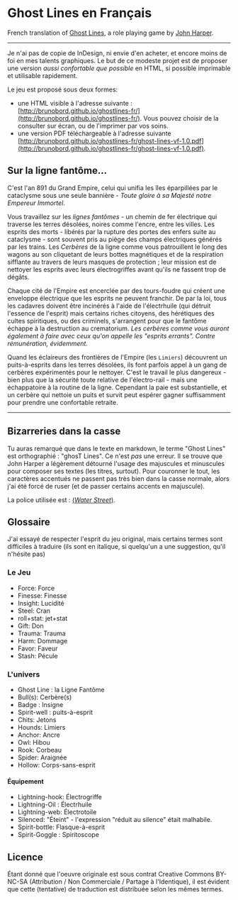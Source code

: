 # Ghost Lines en Français

French translation of [Ghost Lines](http://www.onesevendesign.com/ghostlines/),
a role playing game by [John Harper](http://www.onesevendesign.com/).

----

Je n'ai pas de copie de InDesign, ni envie d'en acheter, et encore moins de
foi en mes talents graphiques. Le but de ce modeste projet est de proposer 
une version *aussi confortable que possible* en HTML, si possible imprimable
et utilisable rapidement.

Le jeu est proposé sous deux formes:

* une HTML visible à l'adresse suivante : [http://brunobord.github.io/ghostlines-fr/](http://brunobord.github.io/ghostlines-fr/).
  Vous pouvez choisir de la consulter sur écran, ou de l'imprimer par vos soins.
* une version PDF téléchargeable à l'adresse suivante [http://brunobord.github.io/ghostlines-fr/ghost-lines-vf-1.0.pdf](http://brunobord.github.io/ghostlines-fr/ghost-lines-vf-1.0.pdf).

## Sur la ligne fantôme...

C'est l'an 891 du Grand Empire, celui qui unifia les îles éparpillées par le
cataclysme sous une seule bannière - *Toute gloire à sa Majesté notre Empereur
Immortel*.

Vous travaillez sur les *lignes fantômes* - un chemin de fer électrique qui
traverse les terres désolées, noires comme l'encre, entre les villes. Les
esprits des morts - libérés par la rupture des portes des enfers suite au
cataclysme - sont souvent pris au piège des champs électriques générés par les
trains. Les *Cerbères* de la ligne comme vous patrouillent le long des wagons au
son cliquetant de leurs bottes magnétiques et de la respiration sifflante au
travers de leurs masques de protection ; leur mission est de nettoyer les
esprits avec leurs électrogriffes avant qu'ils ne fassent trop de dégâts.

Chaque cité de l'Empire est encerclée par des tours-foudre qui créent une
enveloppe électrique que les esprits ne peuvent franchir. De par la loi, tous
les cadavres doivent être incinérés à l'aide de l'électrhuile (qui détruit
l'essence de l'esprit) mais certains riches citoyens, des hérétiques des cultes
spiritiques, ou des criminels, s'arrangent pour que le fantôme échappe à la
destruction au crematorium. *Les cerbères comme vous auront également à faire
avec ceux qu'on appelle les "esprits errants". Contre rémunération, évidemment.*

Quand les éclaireurs des frontières de l'Empire (les `Limiers`) découvrent un
puits-à-esprits dans les terres désolées, ils font parfois appel à un gang de
cerbères expérimentés pour le nettoyer. C'est le travail le plus dangereux - bien
plus que la sécurité toute relative de l'électro-rail - mais une échappatoire à
la routine de la ligne. Cependant la paie est substantielle, et un cerbère qui
nettoie un puits et survit peut espérer gagner suffisamment pour prendre une
confortable retraite.

----

## Bizarreries dans la casse

Tu auras remarqué que dans le texte en markdown, le terme "Ghost Lines" est
orthographié : "ghosT Lines". Ce n'est *pas* une erreur. Il se trouve que John
Harper a légèrement détourné l'usage des majuscules et minuscules pour composer
ses textes (les titres, surtout). Pour couronner le tout, les caractères
accentués ne passent pas très bien dans la casse normale, alors j'ai été forcé
de ruser (et de passer certains accents en majuscule).

La police utilisée est : [(*Water Street*)](http://www.dafont.com/water-street-detour.font).

## Glossaire

J'ai essayé de respecter l'esprit du jeu original, mais certains termes sont
difficiles à traduire (ils sont en italique, si quelqu'un a une suggestion,
qu'il n'hésite pas)

### Le Jeu

* Force: Force
* Finesse: Finesse
* Insight: Lucidité
* Steel: Cran
* roll+stat: jet+stat
* Gift: Don
* Trauma: Trauma
* Harm: Dommage
* Favor: Faveur
* Stash: Pécule

### L'univers

* Ghost Line : la Ligne Fantôme
* Bull(s): Cerbère(s)
* Badge : Insigne
* Spirit-well : puits-à-esprit
* Chits: Jetons
* Hounds: Limiers
* Anchor: Ancre
* Owl: Hibou
* Rook: Corbeau
* Spider: Araignée
* Hollow: Corps-sans-esprit

#### Équipement

* Lightning-hook: Électrogriffe
* Lightning-Oil : Électrhuile
* Lightning-web: Électrotoile
* Silenced: "Éteint" - l'expression "réduit au silence" était malhabile.
* Spirit-bottle: Flasque-à-esprit
* Spirit-Goggle : Spiritoscope

## Licence

Étant donné que l'oeuvre originale est sous contrat Creative Commons BY-NC-SA
(Attribution / Non Commerciale / Partage à l'Identique), il est évident que 
cette (tentative) de traduction est distribuée selon les mêmes termes.
